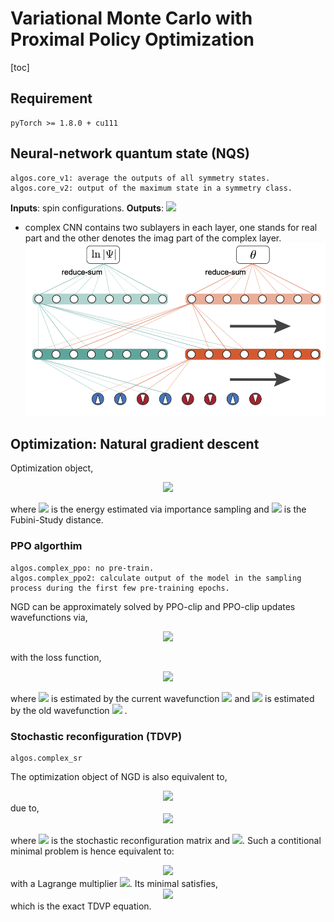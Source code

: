 # Variational Monte Carlo with Proximal Policy Optimization
[toc]

## Requirement
    pyTorch >= 1.8.0 + cu111 

## Neural-network quantum state (NQS)
    algos.core_v1: average the outputs of all symmetry states.
    algos.core_v2: output of the maximum state in a symmetry class.
<!-- Two types of convolution neural network are implemented as NQS. -->
**Inputs**: spin configurations.
**Outputs**: <img src="http://latex.codecogs.com/gif.latex?\log{|\Psi|~{\rm and}~\theta}">

<!-- * pesudocomplex CNN with only real parameters.
![avatar](pesudo-complex-CNN.png) -->
* complex CNN contains two sublayers in each layer, one stands for real part and the other denotes the imag part of the complex layer.
![avatar](complex-CNN.png)

## Optimization: Natural gradient descent
Optimization object,

<div align=center><img src="http://latex.codecogs.com/gif.latex?{\rm minimize}_{w} E_{w}(\Psi(s;w))~~~{\rm s.t.} D^2_{FS}(\Psi_{\rm old}(s;w_{\rm old}), \Psi(s;w)) \leq \delta."/></div>

where <img src="http://latex.codecogs.com/gif.latex?E_w"> is the energy estimated via importance sampling and <img src="http://latex.codecogs.com/gif.latex?D_{FS}"> is the Fubini-Study distance.

### PPO algorthim 
    algos.complex_ppo: no pre-train.
    algos.complex_ppo2: calculate output of the model in the sampling process during the first few pre-training epochs.
NGD can be approximately solved by PPO-clip and PPO-clip updates wavefunctions via,

<div align=center><img src="http://latex.codecogs.com/gif.latex?w_{k+1} = {\rm argmin}_{w} \mathbb{E} [L(w_{k}, w)]"></div>

with the loss function,
<div align=center><img src="http://latex.codecogs.com/gif.latex?L(w_k,w) = \max\Big(\frac{|\Psi_w|^2}{|\Psi_{w_{k}}|^2}E_{w~{\rm or}~w_{k}}, {\rm clip}\Big( \frac{|\Psi_w|^2}{|\Psi_{w_{k}}|^2}, 1-\epsilon, 1+\epsilon \Big)E_{w~{\rm or}~w_{k}} \Big),"></div>

where <img src="http://latex.codecogs.com/gif.latex?E_w">  is estimated by the current wavefunction <img src="http://latex.codecogs.com/gif.latex?\Psi_w">  and <img src="http://latex.codecogs.com/gif.latex?E_{w_k}">  is estimated by the old wavefunction <img src="http://latex.codecogs.com/gif.latex?\Psi_{w_k}"> .

### Stochastic reconfiguration (TDVP)
    algos.complex_sr
The optimization object of NGD is also equivalent to,
<div align=center><img src="http://latex.codecogs.com/gif.latex?{\rm minimize}_{\Delta w} \big\{ E_w + \nabla_wE_w\Delta w \big\}~~{\rm s.t.}~~\frac{1}{2}\Delta w^{\dagger}{\bf S}\Delta \omega < \delta,"></div>
due to,
<div align=center><img src="http://latex.codecogs.com/gif.latex?D^2_{FS} \approx \sum_{ij}dw_i^*dw_j[\langle \mathcal{O}_i^*\mathcal{O}_j \rangle - \langle \mathcal{O}_i^* \rangle \langle \mathcal{O}_j \rangle],"></div>

where <img src="http://latex.codecogs.com/gif.latex?S_{ij} = [\langle \mathcal{O}_i^*\mathcal{O}_j \rangle - \langle \mathcal{O}_i^* \rangle \langle \mathcal{O}_j \rangle]"> is the stochastic reconfiguration matrix and <img src="http://latex.codecogs.com/gif.latex?\mathcal{O}_i = \partial_w\log\Psi">.
Such a contitional minimal problem is hence equivalent to:
<div align=center><img src="http://latex.codecogs.com/gif.latex?{\rm minimize}_{\Delta w} \{ E_w + \nabla_wE_w + \lambda(\frac{1}{2}\Delta w^{\dagger}{\bf S}\Delta w - \epsilon)\},"></div>
with a Lagrange multiplier <img src="http://latex.codecogs.com/gif.latex?\lambda">. Its minimal satisfies,

<div align=center><img src="http://latex.codecogs.com/gif.latex?{\bf S}\Delta w = -\alpha\nabla_wE_w,"></div>
which is the exact TDVP equation.


